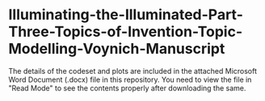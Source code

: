 # Illuminating-the-Illuminated-Part-Three-Topics-of-Invention-Topic-Modelling-Voynich-Manuscript

The details of the codeset and plots are included in the attached Microsoft Word Document (.docx) file in this repository. 
You need to view the file in "Read Mode" to see the contents properly after downloading the same.
